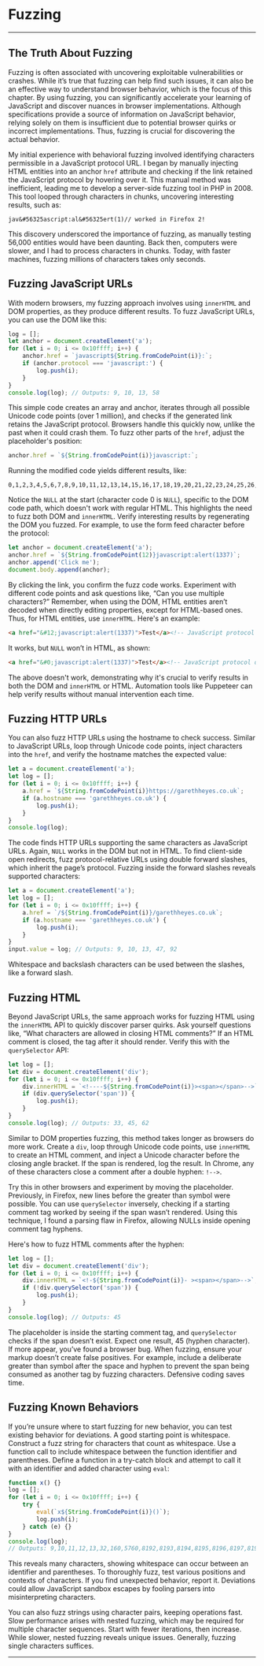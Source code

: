 # Fuzzing

***

## The Truth About Fuzzing

Fuzzing is often associated with uncovering exploitable vulnerabilities or crashes. While it’s true that fuzzing can help find such issues, it can also be an effective way to understand browser behavior, which is the focus of this chapter. By using fuzzing, you can significantly accelerate your learning of JavaScript and discover nuances in browser implementations. Although specifications provide a source of information on JavaScript behavior, relying solely on them is insufficient due to potential browser quirks or incorrect implementations. Thus, fuzzing is crucial for discovering the actual behavior.

My initial experience with behavioral fuzzing involved identifying characters permissible in a JavaScript protocol URL. I began by manually injecting HTML entities into an anchor `href` attribute and checking if the link retained the JavaScript protocol by hovering over it. This manual method was inefficient, leading me to develop a server-side fuzzing tool in PHP in 2008. This tool looped through characters in chunks, uncovering interesting results, such as:

```plaintext
jav&#56325ascript:al&#56325ert(1)// worked in Firefox 2!
```

This discovery underscored the importance of fuzzing, as manually testing 56,000 entities would have been daunting. Back then, computers were slower, and I had to process characters in chunks. Today, with faster machines, fuzzing millions of characters takes only seconds.

## Fuzzing JavaScript URLs

With modern browsers, my fuzzing approach involves using `innerHTML` and DOM properties, as they produce different results. To fuzz JavaScript URLs, you can use the DOM like this:

```javascript
log = [];
let anchor = document.createElement('a');
for (let i = 0; i <= 0x10ffff; i++) {
    anchor.href = `javascript${String.fromCodePoint(i)}:`;
    if (anchor.protocol === 'javascript:') {
        log.push(i);
    }
}
console.log(log); // Outputs: 9, 10, 13, 58
```

This simple code creates an array and anchor, iterates through all possible Unicode code points (over 1 million), and checks if the generated link retains the JavaScript protocol. Browsers handle this quickly now, unlike the past when it could crash them. To fuzz other parts of the `href`, adjust the placeholder's position:

```javascript
anchor.href = `${String.fromCodePoint(i)}javascript:`;
```

Running the modified code yields different results, like:

```plaintext
0,1,2,3,4,5,6,7,8,9,10,11,12,13,14,15,16,17,18,19,20,21,22,23,24,25,26,27,28,29,30,32
```

Notice the `NULL` at the start (character code 0 is `NULL`), specific to the DOM code path, which doesn't work with regular HTML. This highlights the need to fuzz both DOM and `innerHTML`. Verify interesting results by regenerating the DOM you fuzzed. For example, to use the form feed character before the protocol:

```javascript
let anchor = document.createElement('a');
anchor.href = `${String.fromCodePoint(12)}javascript:alert(1337)`;
anchor.append('Click me');
document.body.append(anchor);
```

By clicking the link, you confirm the fuzz code works. Experiment with different code points and ask questions like, “Can you use multiple characters?” Remember, when using the DOM, HTML entities aren’t decoded when directly editing properties, except for HTML-based ones. Thus, for HTML entities, use `innerHTML`. Here's an example:

```html
<a href="&#12;javascript:alert(1337)">Test</a><!-- JavaScript protocol works -->
```

It works, but `NULL` won’t in HTML, as shown:

```html
<a href="&#0;javascript:alert(1337)">Test</a><!-- JavaScript protocol doesn't work -->
```

The above doesn't work, demonstrating why it's crucial to verify results in both the DOM and `innerHTML` or HTML. Automation tools like Puppeteer can help verify results without manual intervention each time.

## Fuzzing HTTP URLs

You can also fuzz HTTP URLs using the hostname to check success. Similar to JavaScript URLs, loop through Unicode code points, inject characters into the `href`, and verify the hostname matches the expected value:

```javascript
let a = document.createElement('a');
let log = [];
for (let i = 0; i <= 0x10ffff; i++) {
    a.href = `${String.fromCodePoint(i)}https://garethheyes.co.uk`;
    if (a.hostname === 'garethheyes.co.uk') {
        log.push(i);
    }
}
console.log(log);
```

The code finds HTTP URLs supporting the same characters as JavaScript URLs. Again, `NULL` works in the DOM but not in HTML. To find client-side open redirects, fuzz protocol-relative URLs using double forward slashes, which inherit the page’s protocol. Fuzzing inside the forward slashes reveals supported characters:

```javascript
let a = document.createElement('a');
let log = [];
for (let i = 0; i <= 0x10ffff; i++) {
    a.href = `/${String.fromCodePoint(i)}/garethheyes.co.uk`;
    if (a.hostname === 'garethheyes.co.uk') {
        log.push(i);
    }
}
input.value = log; // Outputs: 9, 10, 13, 47, 92
```

Whitespace and backslash characters can be used between the slashes, like a forward slash.

## Fuzzing HTML

Beyond JavaScript URLs, the same approach works for fuzzing HTML using the `innerHTML` API to quickly discover parser quirks. Ask yourself questions like, “What characters are allowed in closing HTML comments?” If an HTML comment is closed, the tag after it should render. Verify this with the `querySelector` API:

```javascript
let log = [];
let div = document.createElement('div');
for (let i = 0; i <= 0x10ffff; i++) {
    div.innerHTML = `<!----${String.fromCodePoint(i)}><span></span>-->`;
    if (div.querySelector('span')) {
        log.push(i);
    }
}
console.log(log); // Outputs: 33, 45, 62
```

Similar to DOM properties fuzzing, this method takes longer as browsers do more work. Create a `div`, loop through Unicode code points, use `innerHTML` to create an HTML comment, and inject a Unicode character before the closing angle bracket. If the span is rendered, log the result. In Chrome, any of these characters close a comment after a double hyphen: `!-->`.

Try this in other browsers and experiment by moving the placeholder. Previously, in Firefox, new lines before the greater than symbol were possible. You can use `querySelector` inversely, checking if a starting comment tag worked by seeing if the span wasn’t rendered. Using this technique, I found a parsing flaw in Firefox, allowing NULLs inside opening comment tag hyphens.

Here's how to fuzz HTML comments after the hyphen:

```javascript
let log = [];
let div = document.createElement('div');
for (let i = 0; i <= 0x10ffff; i++) {
    div.innerHTML = `<!-${String.fromCodePoint(i)}- ><span></span>-->`;
    if (!div.querySelector('span')) {
        log.push(i);
    }
}
console.log(log); // Outputs: 45
```

The placeholder is inside the starting comment tag, and `querySelector` checks if the span doesn’t exist. Expect one result, 45 (hyphen character). If more appear, you’ve found a browser bug. When fuzzing, ensure your markup doesn’t create false positives. For example, include a deliberate greater than symbol after the space and hyphen to prevent the span being consumed as another tag by fuzzing characters. Defensive coding saves time.

## Fuzzing Known Behaviors

If you’re unsure where to start fuzzing for new behavior, you can test existing behavior for deviations. A good starting point is whitespace. Construct a fuzz string for characters that count as whitespace. Use a function call to include whitespace between the function identifier and parentheses. Define a function in a try-catch block and attempt to call it with an identifier and added character using `eval`:

```javascript
function x() {}
log = [];
for (let i = 0; i <= 0x10ffff; i++) {
    try {
        eval(`x${String.fromCodePoint(i)}()`);
        log.push(i);
    } catch (e) {}
}
console.log(log);
// Outputs: 9,10,11,12,13,32,160,5760,8192,8193,8194,8195,8196,8197,8198,8199,8200,8201,8202,8232,8233,8239,8287,12288,65279
```

This reveals many characters, showing whitespace can occur between an identifier and parentheses. To thoroughly fuzz, test various positions and contexts of characters. If you find unexpected behavior, report it. Deviations could allow JavaScript sandbox escapes by fooling parsers into misinterpreting characters.

You can also fuzz strings using character pairs, keeping operations fast. Slow performance arises with nested fuzzing, which may be required for multiple character sequences. Start with fewer iterations, then increase. While slower, nested fuzzing reveals unique issues. Generally, fuzzing single characters suffices.

***
